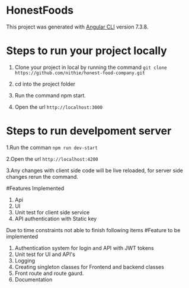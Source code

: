 # HonestFoods

This project was generated with [Angular CLI](https://github.com/angular/angular-cli) version 7.3.8.

# Steps to run your project locally

1. Clone your project in local by running the command
    `git clone https://github.com/nithie/honest-food-company.git`

2. cd into the project folder

3. Run the command npm start.

4. Open the url `http://localhost:3000`

# Steps to run develpoment server

1.Run the comman `npm run dev-start`

2.Open the url `http://localhost:4200`

3.Any changes with client side code will be live reloaded, for server side changes rerun the command.

#Features Implemented
1. Api
2. UI
3. Unit test for client side service
4. API authentication with Static key

Due to time constraints not able to finish following items
#Feature to be implemented

1. Authentication system for login and API with JWT tokens
2. Unit test for UI and API's
3. Logging
4. Creating singleton classes for Frontend and backend classes 
5. Front route and route gaurd.
5. Documentation




